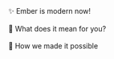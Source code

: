 <!-- .slide: data-background-color="var(--primary)" -->

<div>✨ Ember is modern now!</div>
<br>
<div class="fragment">🐹 What does it mean for you?</div>
<br>
<div class="fragment">🚀 How we made it possible</div>

